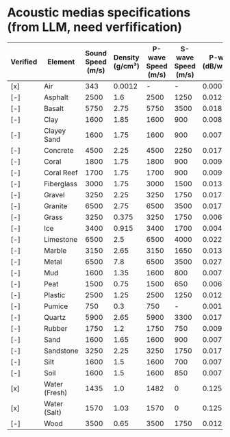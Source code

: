 # Acoustic medias specifications (from LLM, need verfification)


| Verified | Element            | Sound Speed (m/s) | Density (g/cm³) | P-wave Speed (m/s)  | S-wave Speed (m/s)  | P-wave Attn (dB/wavelength)  | S-wave Attn (dB/wavelength)  | Absorption (dB/wavelength) |
|----------|--------------------|-------------------|-----------------|---------------------|---------------------|------------------------------|------------------------------|----------------------------|
|   [x]    | Air                | 343               | 0.0012          | -                   | -                   | 0.0001                       | 0.0001                       | 0.0001                     |
|   [-]    | Asphalt            | 2500              | 1.6             | 2500                | 1250                | 0.012                        | 0.012                        | 0.007                      |
|   [-]    | Basalt             | 5750              | 2.75            | 5750                | 3500                | 0.018                        | 0.018                        | 0.009                      |
|   [-]    | Clay               | 1600              | 1.85            | 1600                | 900                 | 0.0085                       | 0.0085                       | 0.0035                     |
|   [-]    | Clayey Sand        | 1600              | 1.75            | 1600                | 900                 | 0.0075                       | 0.0075                       | 0.0025                     |
|   [-]    | Concrete           | 4500              | 2.25            | 4500                | 2250                | 0.0175                       | 0.0175                       | 0.008                      |
|   [-]    | Coral              | 1800              | 1.75            | 1800                | 900                 | 0.0095                       | 0.0095                       | 0.004                      |
|   [-]    | Coral Reef         | 1700              | 1.75            | 1700                | 900                 | 0.0095                       | 0.0095                       | 0.004                      |
|   [-]    | Fiberglass         | 3000              | 1.75            | 3000                | 1500                | 0.0135                       | 0.0135                       | 0.008                      |
|   [-]    | Gravel             | 3250              | 2.25            | 3250                | 1750                | 0.0175                       | 0.0175                       | 0.008                      |
|   [-]    | Granite            | 6500              | 2.75            | 6500                | 3500                | 0.0175                       | 0.0175                       | 0.009                      |
|   [-]    | Grass              | 3250              | 0.375           | 3250                | 1750                | 0.006                        | 0.006                        | 0.0025                     |
|   [-]    | Ice                | 3400              | 0.915           | 3400                | 1700                | 0.0045                       | 0.0045                       | 0.0015                     |
|   [-]    | Limestone          | 6500              | 2.5             | 6500                | 4000                | 0.0225                       | 0.0225                       | 0.0125                     |
|   [-]    | Marble             | 3150              | 2.65            | 3150                | 1650                | 0.0135                       | 0.0135                       | 0.008                      |
|   [-]    | Metal              | 6500              | 7.8             | 6500                | 3500                | 0.0275                       | 0.0275                       | 0.0175                     |
|   [-]    | Mud                | 1600              | 1.35            | 1600                | 800                 | 0.007                        | 0.007                        | 0.0025                     |
|   [-]    | Peat               | 1500              | 0.75            | 1500                | 650                 | 0.006                        | 0.006                        | 0.0025                     |
|   [-]    | Plastic            | 2500              | 1.25            | 2500                | 1250                | 0.0125                       | 0.0125                       | 0.0075                     |
|   [-]    | Pumice             | 750               | 0.3             | 750                 | -                   | 0.0015                       | -                            | 0.00075                    |
|   [-]    | Quartz             | 5900              | 2.65            | 5900                | 3300                | 0.0175                       | 0.0175                       | 0.009                      |
|   [-]    | Rubber             | 1750              | 1.2             | 1750                | 750                 | 0.009                        | 0.009                        | 0.005                      |
|   [-]    | Sand               | 1600              | 1.65            | 1600                | 900                 | 0.007                        | 0.007                        | 0.0025                     |
|   [-]    | Sandstone          | 3250              | 2.25            | 3250                | 1750                | 0.0175                       | 0.0175                       | 0.008                      |
|   [-]    | Silt               | 1600              | 1.5             | 1600                | 700                 | 0.007                        | 0.007                        | 0.0025                     |
|   [-]    | Soil               | 1600              | 1.5             | 1600                | 850                 | 0.0075                       | 0.0075                       | 0.0025                     |
|   [x]    | Water (Fresh)      | 1435              | 1.0             | 1482                | 0                   | 0.125                        | 0.125                        | 0.06                       |
|   [x]    | Water (Salt)       | 1570              | 1.03            | 1570                | 0                   | 0.125                        | 0.125                        | 0.06                       |
|   [-]    | Wood               | 3500              | 0.65            | 3500                | 1750                | 0.0125                       | 0.0125                       | 0.0075                     |
